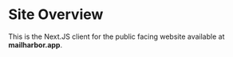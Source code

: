 # Site Overview

This is the Next.JS client for the public facing website available at **mailharbor.app**.
